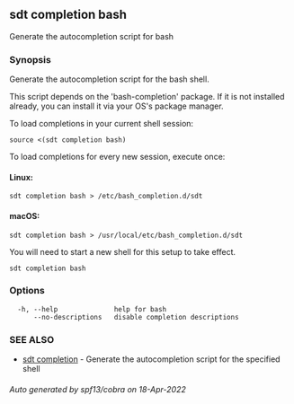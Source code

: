 ## sdt completion bash

Generate the autocompletion script for bash

### Synopsis

Generate the autocompletion script for the bash shell.

This script depends on the 'bash-completion' package.
If it is not installed already, you can install it via your OS's package manager.

To load completions in your current shell session:

	source <(sdt completion bash)

To load completions for every new session, execute once:

#### Linux:

	sdt completion bash > /etc/bash_completion.d/sdt

#### macOS:

	sdt completion bash > /usr/local/etc/bash_completion.d/sdt

You will need to start a new shell for this setup to take effect.


```
sdt completion bash
```

### Options

```
  -h, --help              help for bash
      --no-descriptions   disable completion descriptions
```

### SEE ALSO

* [sdt completion](sdt_completion.md)	 - Generate the autocompletion script for the specified shell

###### Auto generated by spf13/cobra on 18-Apr-2022
